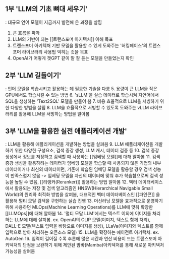 ## 1부 'LLM의 기초 뼈대 세우기'
  : 대규모 언어 모델이 지금까지 발전해 온 과정을 살핌
  1. 큰 흐름을 파악
  2. LLM의 기반이 되는 [[트랜스포머 아키텍처]] 이해 목표
  3. 트랜스포머 아키텍처 기반 모델을 활용할 수 있게 도와주는 '허킹페이스'의 트랜스포머 라이브러리 사용법 익히는 것을 목표
  4. OpenAI가 어떻게 챗GPT 같이 말 잘 듣는 모델을 만들었는지 확인
## 2부 'LLM 길들이기'
  : 언어 모델을 학습시키고 활용하는 데 필요한 기술을 다룸
  5. 용량이 큰 LLM을 작은 GPU에서도 학습시킬 수 있는 방법
  6. 'sLLM'을 실습 데이터로 학습시켜 자연어에서 SQL을 생성하는 'Text2SQL' 모델을 만들어 봄
  7. 비용 효율적으로 LLM을 서빙하기 위한 다양한 방법을 살핌
  8. LLM을 효율적으로 서빙할 수 있도록 도와주는 vLLM 라이브러리를 활용해 LLM을 서빙하는 방법을 알아봄
## 3부 'LLM을 활용한 실전 애플리케이션 개발'
  : LLM을 활용해 애플리케이션을 개발하는 방법을 살펴봄
  9. LLM 애플리케이션을 개발하기 위한 다양한 구성요소, 검색 증강 생성, LLM 캐시, 데이터 검증 등
  10. 검색 증강 생성에서 정보를 저장하고 검색할 때 사용하는 [[임베딩 모델]]에 대해 알아봄
  11. 검색 증강 생성을 활용하려는 데이터가 임베딩 모델을 학습할 때 사용되지 않은 기업의 내부 데이터이거나 최신의 데이터이면, 기존에 학습된 임베딩 모델을 활용할 경우 검색 성능이 만족스럽지 않음 -> 임베딩 모델을 자신의 데이터에 맞춰 추가 학습함으로써 검색 성능을 높일 수 있음, [[리랭커(Reranker)]] 활용하는 방법 알아봄
  12. 벡터 데이터베이스에서 활용되는 저장 및 검색 알고리즘인 HNSW(Hierarchical Navigable Small World)의 원리와 최적화 방법을 살펴봄, 대표적인 벡터 데이터베이스인 [[파인콘]] 을 활용해 멀티 모달 검색을 구현하는 실습 진행
  13. 머신러닝 모델을 효과적으로 운영하기 위해 사용하던 MLOps(Machine Learning Operations)를 LLM에 맞춰 확장한 [[LLMOps]]에 대해 알아봄
  14. '멀티 모달 LLM'에서는 텍스트 이외에 이미지를 처리하는 LLM에 대해 살펴봄. ex. OpenAI의 CLIP 모델(이미지, 텍스트 함께 처리), DALL-E 모델(텍스트 입력을 바탕으로 이미지를 생성), LLaVa(이미지와 텍스트를 함께 입력으로 받아 처리하는 오픈소스 모델) 
  15. LLM을 확장하는 에이전트 아키택처. ex. AutoGen
  16. 입력이 길어질 수록 추론에 많은 시간과 연산 비용이 드는 트랜스포머 아키텍처의 단점을 보완하기 위해 제안된 맘바(Mamba)아키텍처를 통해 새로운 아키텍처 가능성을 살펴봄

